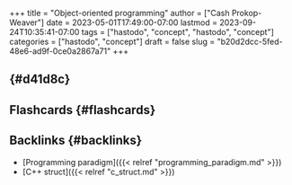 +++
title = "Object-oriented programming"
author = ["Cash Prokop-Weaver"]
date = 2023-05-01T17:49:00-07:00
lastmod = 2023-09-24T10:35:41-07:00
tags = ["hastodo", "concept", "hastodo", "concept"]
categories = ["hastodo", "concept"]
draft = false
slug = "b20d2dcc-5fed-48e6-ad9f-0ce0a2867a71"
+++

##  {#d41d8c}


## Flashcards {#flashcards}


## Backlinks {#backlinks}

-   [Programming paradigm]({{< relref "programming_paradigm.md" >}})
-   [C++ struct]({{< relref "c_struct.md" >}})

